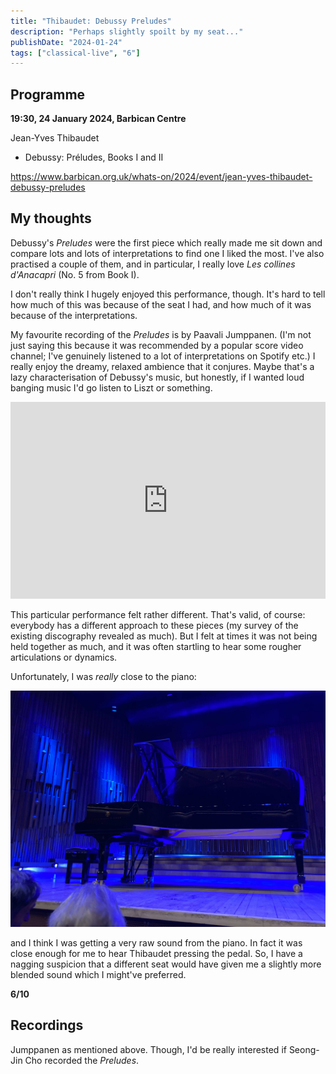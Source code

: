 ```yaml
---
title: "Thibaudet: Debussy Preludes"
description: "Perhaps slightly spoilt by my seat..."
publishDate: "2024-01-24"
tags: ["classical-live", "6"]
---
```


## Programme

**19:30, 24 January 2024, Barbican Centre**

Jean-Yves Thibaudet

- Debussy: Préludes, Books I and II

https://www.barbican.org.uk/whats-on/2024/event/jean-yves-thibaudet-debussy-preludes

## My thoughts

Debussy's *Preludes* were the first piece which really made me sit down and compare lots and lots of interpretations to find one I liked the most.
I've also practised a couple of them, and in particular, I really love *Les collines d'Anacapri* (No. 5 from Book I).

I don't really think I hugely enjoyed this performance, though.
It's hard to tell how much of this was because of the seat I had, and how much of it was because of the interpretations.

My favourite recording of the *Preludes* is by Paavali Jumppanen.
(I'm not just saying this because it was recommended by a popular score video channel; I've genuinely listened to a lot of interpretations on Spotify etc.)
I really enjoy the dreamy, relaxed ambience that it conjures.
Maybe that's a lazy characterisation of Debussy's music, but honestly, if I wanted loud banging music I'd go listen to Liszt or something.

<iframe width="100%" height="315" src="https://www.youtube.com/embed/UIHpca_rWUc?si=jhURwV3KjsRtwtkb" title="YouTube video player" frameborder="0" allow="accelerometer; autoplay; clipboard-write; encrypted-media; gyroscope; picture-in-picture; web-share" allowfullscreen></iframe>

This particular performance felt rather different.
That's valid, of course: everybody has a different approach to these pieces (my survey of the existing discography revealed as much).
But I felt at times it was not being held together as much, and it was often startling to hear some rougher articulations or dynamics.

Unfortunately, I was *really* close to the piano:

![View from my seat at the Barbican](./debussy_seat.jpg)

and I think I was getting a very raw sound from the piano.
In fact it was close enough for me to hear Thibaudet pressing the pedal.
So, I have a nagging suspicion that a different seat would have given me a slightly more blended sound which I might've preferred.

**6/10**

## Recordings

Jumppanen as mentioned above.
Though, I'd be really interested if Seong-Jin Cho recorded the *Preludes*.
